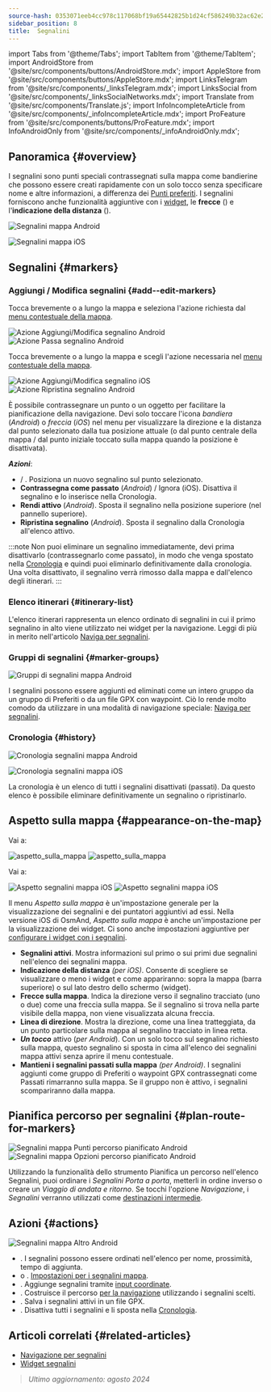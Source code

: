 ```yaml
---
source-hash: 0353071eeb4cc978c117068bf19a65442825b1d24cf586249b32ac62e28c929f
sidebar_position: 8
title:  Segnalini
---
```

import Tabs from '@theme/Tabs';
import TabItem from '@theme/TabItem';
import AndroidStore from '@site/src/components/buttons/AndroidStore.mdx';
import AppleStore from '@site/src/components/buttons/AppleStore.mdx';
import LinksTelegram from '@site/src/components/_linksTelegram.mdx';
import LinksSocial from '@site/src/components/_linksSocialNetworks.mdx';
import Translate from '@site/src/components/Translate.js';
import InfoIncompleteArticle from '@site/src/components/_infoIncompleteArticle.mdx';
import ProFeature from '@site/src/components/buttons/ProFeature.mdx';
import InfoAndroidOnly from '@site/src/components/_infoAndroidOnly.mdx';


## Panoramica {#overview}

I segnalini sono punti speciali contrassegnati sulla mappa come bandierine che possono essere creati rapidamente con un solo tocco senza specificare nome e altre informazioni, a differenza dei [Punti preferiti](./favorites.md). I segnalini forniscono anche funzionalità aggiuntive con i [widget](../widgets/markers.md), le **frecce** (<Translate android="true" ids="show_arrows_on_the_map"/>) e l'**indicazione della distanza** (<Translate android="true" ids="show_direction"/>).

<Tabs groupId="operating-systems">

<TabItem value="android" label="Android">

![Segnalini mappa Android](@site/static/img/map/map_markers_android.png)

</TabItem>

<TabItem value="ios" label="iOS">

![Segnalini mappa iOS](@site/static/img/map/map_markers_ios.png)

</TabItem>

</Tabs>

## Segnalini {#markers}

### Aggiungi / Modifica segnalini {#add--edit-markers}

<Tabs groupId="operating-systems">

<TabItem value="android" label="Android">

Tocca brevemente o a lungo la mappa e seleziona l'azione richiesta dal [menu contestuale della mappa](../map/map-context-menu.md#add--edit-marker).

![Azione Aggiungi/Modifica segnalino Android](@site/static/img/map/add_marker_android.png) ![Azione Passa segnalino Android](@site/static/img/map/action_pass_marker_android.png)

</TabItem>

<TabItem value="ios" label="iOS">

Tocca brevemente o a lungo la mappa e scegli l'azione necessaria nel [menu contestuale della mappa](../map/map-context-menu.md#add--edit-marker).

![Azione Aggiungi/Modifica segnalino iOS](@site/static/img/map/add_marker_ios.png) ![Azione Ripristina segnalino Android](@site/static/img/map/action_restore_marker_android.png)

</TabItem>

</Tabs>

È possibile contrassegnare un punto o un oggetto per facilitare la pianificazione della navigazione. Devi solo toccare l'icona *bandiera* (*Android*) o *freccia* (*iOS*) nel menu per visualizzare la direzione e la distanza dal punto selezionato dalla tua posizione attuale (o dal punto centrale della mappa / dal punto iniziale toccato sulla mappa quando la posizione è disattivata).

***Azioni***:

- **<Translate android="true" ids="shared_string_marker"/>** / **<Translate android="true" ids="edit_map_marker"/>**. Posiziona un nuovo segnalino sul punto selezionato.
- **Contrassegna come passato** (*Android*) / Ignora (iOS). Disattiva il segnalino e lo inserisce nella Cronologia.
- **Rendi attivo** (*Android*). Sposta il segnalino nella posizione superiore (nel pannello superiore).
- **Ripristina segnalino** (*Android*). Sposta il segnalino dalla Cronologia all'elenco attivo.

:::note
Non puoi eliminare un segnalino immediatamente, devi prima disattivarlo (contrassegnarlo come passato), in modo che venga spostato nella [Cronologia](#history) e quindi puoi eliminarlo definitivamente dalla cronologia. Una volta disattivato, il segnalino verrà rimosso dalla mappa e dall'elenco degli itinerari.
:::


<!--
### Add Favorites to Map Markers {#add-favorites-to-map-markers}

<InfoAndroidOnly/>

![Favorites folder functions android](@site/static/img/personal/favorites_folder_functions_android.png)

You can add to or remove your favorites from [Map markers list](../personal/markers.md).
Tap &#8942; button (**Android**) opens special functions for a chosen Favorite folder (group).

**Functions for Favorite folder:**
- &nbsp;<Translate android="true" ids="shared_string_add_to_map_markers"/>  or <Translate android="true" ids="remove_from_map_markers"/>.
- Add or remove all Favorite points from a folder in [Map markers list](../personal/markers.md).
-->


### Elenco itinerari {#itinerary-list}

L'elenco itinerari rappresenta un elenco ordinato di segnalini in cui il primo segnalino in alto viene utilizzato nei widget per la navigazione. Leggi di più in merito nell'articolo [Naviga per segnalini](../navigation/setup/markers-navigation.md#itinerary-list).

### Gruppi di segnalini {#marker-groups}

<InfoAndroidOnly />

![Gruppi di segnalini mappa Android](@site/static/img/personal/markers/map_markers_groups_add_android.png)

I segnalini possono essere aggiunti ed eliminati come un intero gruppo da un gruppo di Preferiti o da un file GPX con waypoint. Ciò lo rende molto comodo da utilizzare in una modalità di navigazione speciale: [Naviga per segnalini](../navigation/setup/markers-navigation.md#add-group-of-favorite).

### Cronologia {#history}

<Tabs groupId="operating-systems">

<TabItem value="android" label="Android">

![Cronologia segnalini mappa Android](@site/static/img/personal/markers/map_markers_history_android.png)

</TabItem>

<TabItem value="ios" label="iOS">

![Cronologia segnalini mappa iOS](@site/static/img/personal/markers/map_markers_history_ios.png)

</TabItem>

</Tabs>

La cronologia è un elenco di tutti i segnalini disattivati (passati). Da questo elenco è possibile eliminare definitivamente un segnalino o ripristinarlo.


## Aspetto sulla mappa {#appearance-on-the-map}

<Tabs groupId="operating-systems">

<TabItem value="android" label="Android">

Vai a: *<Translate android="true" ids="shared_string_menu,map_markers_item,shared_string_more_without_dots,appearance_on_the_map"/>*

![aspetto_sulla_mappa](@site/static/img/widgets/appearence_on_the_map-01.png) ![aspetto_sulla_mappa](@site/static/img/widgets/appearence_on_the_map-02.png)

</TabItem>

<TabItem value="ios" label="iOS">

Vai a: *<Translate ios="true" ids="shared_string_menu,map_markers,appearance_on_map"/>*

![Aspetto segnalini mappa iOS](@site/static/img/widgets/map_markers_appearance_ios-01.png) ![Aspetto segnalini mappa iOS](@site/static/img/widgets/map_markers_appearance_ios-02.png)

</TabItem>

</Tabs>

Il menu *Aspetto sulla mappa* è un'impostazione generale per la visualizzazione dei segnalini e dei puntatori aggiuntivi ad essi.
Nella versione iOS di OsmAnd, *Aspetto sulla mappa* è anche un'impostazione per la visualizzazione dei widget. Ci sono anche impostazioni aggiuntive per [configurare i widget con i segnalini](../widgets/markers.md#configure-marker-widgets).

- **Segnalini attivi**. Mostra informazioni sul primo o sui primi due segnalini nell'elenco dei segnalini mappa.
- **Indicazione della distanza** *(per iOS)*. Consente di scegliere se visualizzare o meno i widget e come appariranno: sopra la mappa (barra superiore) o sul lato destro dello schermo (widget).
- **Frecce sulla mappa**. Indica la direzione verso il segnalino tracciato (uno o due) come una freccia sulla mappa. Se il segnalino si trova nella parte visibile della mappa, non viene visualizzata alcuna freccia.
- **Linea di direzione**. Mostra la direzione, come una linea tratteggiata, da un punto particolare sulla mappa al segnalino tracciato in linea retta.
- ***Un tocco*** attivo (*per Android*). Con un solo tocco sul segnalino richiesto sulla mappa, questo segnalino si sposta in cima all'elenco dei segnalini mappa attivi senza aprire il menu contestuale.
- **Mantieni i segnalini passati sulla mappa** *(per Android)*. I segnalini aggiunti come gruppo di Preferiti o waypoint GPX contrassegnati come Passati rimarranno sulla mappa. Se il gruppo non è attivo, i segnalini scompariranno dalla mappa.


## Pianifica percorso per segnalini {#plan-route-for-markers}

<InfoAndroidOnly />

*<Translate android="true" ids="shared_string_menu,map_markers,shared_string_more_without_dots,plan_route"/>*

![Segnalini mappa Punti percorso pianificato Android](@site/static/img/personal/markers/map_markers_plan_route_points_android.png) ![Segnalini mappa Opzioni percorso pianificato Android](@site/static/img/personal/markers/map_markers_plan_route_options_android.png)

Utilizzando la funzionalità dello strumento Pianifica un percorso nell'elenco Segnalini, puoi ordinare i *Segnalini* *Porta a porta*, metterli in ordine inverso o creare un *Viaggio di andata e ritorno*. Se tocchi l'opzione *Navigazione*, i *Segnalini* verranno utilizzati come [destinazioni intermedie](../navigation/setup/route-navigation.md#intermediate-destinations).


## Azioni {#actions}

<InfoAndroidOnly />

![Segnalini mappa Altro Android](@site/static/img/personal/markers/map_markers_more_android.png)

- **<Translate android="true" ids="sort_by"/>**. I segnalini possono essere ordinati nell'elenco per nome, prossimità, tempo di aggiunta.
- **<Translate android="true" ids="appearance_on_the_map"/>** o **<Translate ios="true" ids="shared_string_appearance"/>**. [Impostazioni per i segnalini mappa](#appearance-on-the-map).
- **<Translate android="true" ids="coordinate_input"/>**. Aggiunge segnalini tramite [input coordinate](../plan-route/coordinate-input.md).
- **<Translate android="true" ids="plan_route"/>**. Costruisce il percorso [per la navigazione](../navigation/setup/markers-navigation.md) utilizzando i segnalini scelti.
- **<Translate android="true" ids="marker_save_as_track"/>**. Salva i segnalini attivi in un file GPX.
- **<Translate android="true" ids="move_all_to_history"/>**. Disattiva tutti i segnalini e li sposta nella [Cronologia](#history).


## Articoli correlati {#related-articles}

- [Navigazione per segnalini](../navigation/setup/markers-navigation.md)
- [Widget segnalini](../widgets/markers.md)

> *Ultimo aggiornamento: agosto 2024*
